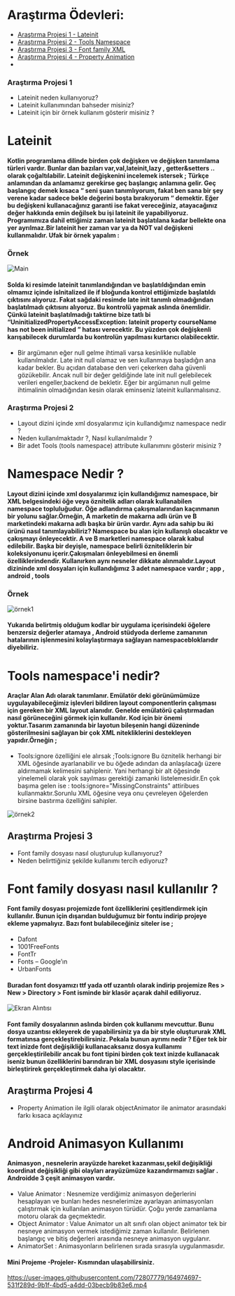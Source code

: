 # Araştırma Ödevleri:
- [Araştırma Projesi 1 - Lateinit](#1)
- [Araştırma Projesi 2 - Tools Namespace](#2)
- [Araştırma Projesi 3 - Font family XML](#3)
- [Araştırma Projesi 4 - Property Animation](#4)
- 
### <a name="1"></a> Araştırma Projesi 1
- Lateinit neden kullanıyoruz?
- Lateinit kullanımından bahseder misiniz?
- Lateinit için bir örnek kullanım gösterir misiniz ?
# Lateinit
#### Kotlin programlama dilinde birden çok değişken ve değişken tanımlama türleri vardır. Bunlar dan bazıları var,val,lateinit,lazy , getter&setters .. olarak çoğaltılabilir. Lateinit değişkenini incelemek istersek ; Türkçe anlamından da anlamamız gerekirse geç başlangıç anlamına gelir. Geç başlangıç demek kısaca “ seni şuan tanımlıyorum, fakat ben sana bir şey verene kadar sadece bekle değerini boşta bırakıyorum “ demektir. Eğer bu değişkeni kullanacağınız garanti ise fakat vereceğiniz, atayacağınız değer hakkında emin değilsek bu işi lateinit ile yapabiliyoruz. Programımıza dahil ettiğimiz zaman lateinit başlatılana kadar bellekte ona yer ayrılmaz.Bir lateinit her zaman var ya da NOT val değişkeni kullanmalıdır. Ufak bir örnek yapalım :
### Örnek

![Main](https://user-images.githubusercontent.com/72807779/163562073-1ecfff76-780e-4f4e-b13a-b3ae576afcdc.png)

#### Solda ki resimde lateinit tanımlandığından ve başlatıldığından emin olmamız içinde isInitalized ile if bloğunda kontrol ettiğimizde başlatıldı çıktısını alıyoruz. Fakat sağdaki resimde late init tanımlı olmadığından başlatılmadı çıktısını alıyoruz. Bu kontrolü yapmak aslında önemlidir. Çünkü lateinit başlatılmadığı taktirne bize tatlı bi “UninitializedPropertyAccessException: lateinit property courseName has not been initialized ” hatası verecektir. Bu yüzden çok değişkenli karışabilecek durumlarda bu kontrolün yapılması kurtarıcı olabilecektir.
* Bir argümanın eğer null gelme ihtimali varsa kesinlikle nullable kullanılmalıdır. Late init null 
olamaz ve sen kullanmaya başladığın ana kadar bekler. Bu açıdan database den veri çekerken 
daha güvenli gözükebilir. Ancak null bir değer geldiğinde late init null gelebilecek verileri 
engeller,backend de bekletir. Eğer bir argümanın null gelme ihtimalinin olmadığından kesin 
olarak eminseniz lateinit kullanmalısınız.

### <a name="2"></a> Araştırma Projesi 2
- Layout dizini içinde xml dosyalarımız için kullandığımız namespace nedir ?
- Neden kullanılmaktadır ?, Nasıl kullanılmalıdır ?
- Bir adet Tools (tools namespace) attribute kullanımını gösterir misiniz ? 

#  Namespace Nedir ? 
#### Layout dizini içinde xml dosyalarımız için kullandığımız namespace, bir XML belgesindeki öğe veya öznitelik adları olarak kullanabilen namespace topluluğudur. Öğe adlandırma çakışmalarından kaçınmanın bir yolunu sağlar.Örneğin, A marketin de makarna adlı ürün ve B marketindeki makarna adlı başka bir ürün vardır. Aynı ada sahip bu iki ürünü nasıl tanımlayabiliriz? Namespace bu alan için kullanışlı olacaktır ve çakışmayı önleyecektir. A ve B marketleri namespace olarak kabul edilebilir. Başka bir deyişle, namespace belirli özniteliklerin bir koleksiyonunu içerir.Çakışmaları önleyebilmesi en önemli özelliklerindendir. Kullanırken aynı nesneler dikkate alınmalıdır.Layout dizininde xml dosyaları için kullandığımız 3 adet namespace vardır ; app , android , tools

### Örnek
![örnek1](https://user-images.githubusercontent.com/72807779/163562432-6cd32530-4e4b-41fe-9b83-3dff2418ec88.png)

#### Yukarıda belirtmiş olduğum kodlar bir uygulama içerisindeki öğelere benzersiz değerler atamaya , Android stüdyoda derleme zamanının hatalarının işlenmesini kolaylaştırmaya sağlayan namespacebloklarıdır diyebiliriz. 
# Tools namespace'i nedir? 
#### Araçlar Alan Adı olarak tanımlanır. Emülatör deki görünümümüze uygulayabileceğimiz işlevleri bildiren layout componentlerin çalışması için gereken bir XML layout alanıdır. Genelde emülatörü çalıştırmadan nasıl görüneceğini görmek için kullanılır. Kod için bir önemi yoktur.Tasarım zamanında bir layotun bileşenin hangi düzeninde gösterilmesini sağlayan bir çok XML nitekliklerini destekleyen yapıdır.Örneğin ; 
* Tools:ignore özelliğini ele alırsak ;Tools:ignore Bu öznitelik herhangi bir XML öğesinde ayarlanabilir ve bu öğede adından da anlaşılacağı üzere aldırmamak kelimesini sahiplenir. Yani herhangi bir alt öğesinde yinelemeli olarak yok sayılması gerektiği zamanki listelemesidir.En çok başıma gelen ise : tools:ignore="MissingConstraints" attiribues kullanmaktır.Sorunlu XML öğesine veya onu çevreleyen öğelerden birsine bastırma özelliğini sahipler.

![örnek2](https://user-images.githubusercontent.com/72807779/163562738-9d43cb3a-57fe-44ca-84dc-685188f21db4.png)

## <a name="3"></a> Araştırma Projesi 3

- Font family dosyası nasıl oluşturulup kullanıyoruz?
- Neden belirttiğiniz şekilde kullanımı tercih ediyoruz?

# Font family dosyası nasıl kullanılır ? 
#### Font family dosyası projemizde font özelliklerini çeşitlendirmek için kullanılır. Bunun için dışarıdan bulduğumuz bir fontu indirip projeye ekleme yapmalıyız. Bazı font bulabileceğiniz siteler ise ;
* Dafont
* 1001FreeFonts
* FontTr
* Fonts – Google’ın
* UrbanFonts
#### Buradan font dosyamızı ttf yada otf uzantılı olarak indirip projemize Res > New > Directory > Font isminde bir klasör açarak dahil ediliyoruz. 
![Ekran Alıntısı](https://user-images.githubusercontent.com/72807779/164969835-46fa2a64-29d2-4045-bb1b-91492414d011.PNG)

#### Font family dosyalarının aslında birden çok kullanımı mevcuttur. Bunu dosya uzantısı ekleyerek de yapabilirsiniz ya da bir style oluştururak XML formatınsa gerçekleştirebilirsiniz. Pekala bunun ayrımı nedir ? Eğer tek bir text inizde font değişikliği kullanacaksanız dosya kullanımı gerçekleştirilebilir ancak bu font tipini birden çok text inizde kullanacak iseniz bunun özelliklerini barındıran bir XML dosyasını style içerisinde birleştirirek gerçekleştirmek daha iyi olacaktır.  

## <a name="4"></a> Araştırma Projesi 4

- Property Animation ile ilgili olarak objectAnimator ile animator arasındaki farkı kısaca açıklayınız

# Android Animasyon Kullanımı 
#### Animasyon , nesnelerin arayüzde hareket kazanması,şekil değişikliği koordinat değişikliği gibi olayları arayüzümüze kazandırmamızı sağlar . Androidde 3 çeşit animasyon vardır. 
* Value Animator : Nesnemize verdiğimiz animasyon değerlerini hesaplayan ve bunları hedes nesnelerimize ayarlayan animasyonları çalıştırmak için kullanılan animasyon türüdür. Çoğu yerde zamanlama motoru olarak da geçmektedir. 
* Object Animator : Value Animator un alt sınıfı olan object animator tek bir nesneye animasyon vermek istediğimiz zaman kullanılır. Belirlenen başlangıç ve bitiş değerleri arasında nesneye animasyon uygulanır.
* AnimatorSet : Animasyonların belirlenen sırada sırasıyla uygulanmasıdır. 

#### Mini Projeme -Projeler- Kısmından ulaşabilirsiniz.



https://user-images.githubusercontent.com/72807779/164974697-531f289d-9b1f-4bd5-a4dd-03becb9b83e6.mp4



